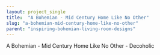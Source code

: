 ```yaml
---
layout: project_single
title:  "A Bohemian - Mid Century Home Like No Other"
slug: "a-bohemian-mid-century-home-like-no-other"
parent: "inspiring-bohemian-living-room-designs"
---
```

A Bohemian - Mid Century Home Like No Other - Decoholic